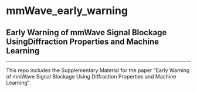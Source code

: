 # mmWave_early_warning
## Early Warning of mmWave Signal Blockage UsingDiffraction Properties and Machine Learning
------------------------------------------------------------------------------------------
This repo includes the Supplementary Material for the paper "Early Warning of mmWave Signal Blockage Using Diffraction Properties and Machine Learning".
